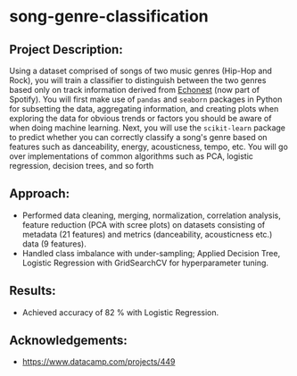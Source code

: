 # song-genre-classification

## Project Description:

Using a dataset comprised of songs of two music genres (Hip-Hop and Rock), you will train a classifier to distinguish between the two genres based only on track information derived from [Echonest](http://the.echonest.com) (now part of Spotify). You will first make use of `pandas` and `seaborn` packages in Python for subsetting the data, aggregating information, and creating plots when exploring the data for obvious trends or factors you should be aware of when doing machine learning. Next, you will use the `scikit-learn` package to predict whether you can correctly classify a song's genre based on features such as danceability, energy, acousticness, tempo, etc. You will go over implementations of common algorithms such as PCA, logistic regression, decision trees, and so forth

## Approach:

- Performed data cleaning, merging, normalization, correlation analysis, feature reduction (PCA with scree plots) on datasets consisting of metadata (21 features) and metrics (danceability, acousticness etc.) data (9 features). 
- Handled class imbalance with under-sampling; Applied Decision Tree, Logistic Regression with GridSearchCV for hyperparameter tuning. 

## Results:

- Achieved accuracy of 82 % with Logistic Regression. 

## Acknowledgements:

- https://www.datacamp.com/projects/449
